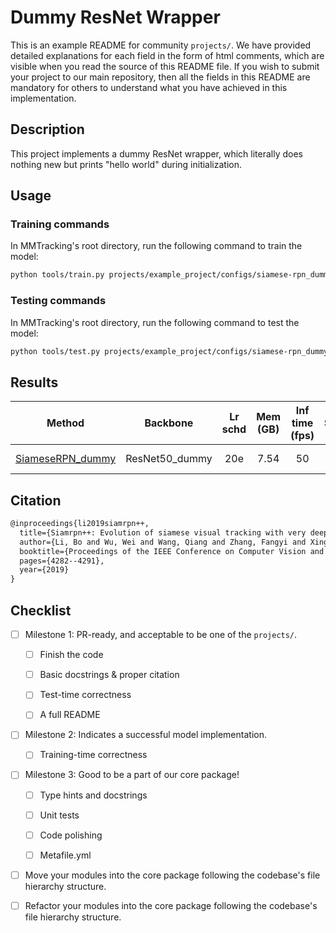 # Dummy ResNet Wrapper

This is an example README for community `projects/`. We have provided detailed explanations for each field in the form of html comments, which are visible when you read the source of this README file. If you wish to submit your project to our main repository, then all the fields in this README are mandatory for others to understand what you have achieved in this implementation.

## Description

<!-- Share any information you would like others to know. For example:
Author: @xxx.
This is an implementation of \[XXX\]. -->

This project implements a dummy ResNet wrapper, which literally does nothing new but prints "hello world" during initialization.

## Usage

<!-- For a typical model, this section should contain the commands for training and testing. You are also suggested to dump your environment specification to env.yml by `conda env export > env.yml`. -->

### Training commands

In MMTracking's root directory, run the following command to train the model:

```bash
python tools/train.py projects/example_project/configs/siamese-rpn_dummy-r50_8xb28-20e_imagenetvid-imagenetdet-coco_test-lasot.py
```

### Testing commands

In MMTracking's root directory, run the following command to test the model:

```bash
python tools/test.py projects/example_project/configs/siamese-rpn_dummy-r50_8xb28-20e_imagenetvid-imagenetdet-coco_test-lasot.py ${CHECKPOINT_PATH}
```

## Results

<!-- List the results as usually done in other model's README. [Example](https://github.com/open-mmlab/mmtracking/edit/dev-1.x/configs/sot/siamese_rpn/README.md)
You should claim whether this is based on the pre-trained weights, which are converted from the official release; or it's a reproduced result obtained from retraining the model in this project. -->

|                                                             Method                                                              |    Backbone    | Lr schd | Mem (GB) | Inf time (fps) | Success | Norm precision | Precision |         Download         |
| :-----------------------------------------------------------------------------------------------------------------------------: | :------------: | :-----: | :------: | :------------: | :-----: | :------------: | :-------: | :----------------------: |
| [SiameseRPN_dummy](projects/example_project/configs/siamese-rpn_dummy-r50_8xb28-20e_imagenetvid-imagenetdet-coco_test-lasot.py) | ResNet50_dummy |   20e   |   7.54   |       50       |  50.4   |      59.6      |   49.7    | [model](<>) \| [log](<>) |

## Citation

<!-- You may remove this section if not applicable. -->

```latex
@inproceedings{li2019siamrpn++,
  title={Siamrpn++: Evolution of siamese visual tracking with very deep networks},
  author={Li, Bo and Wu, Wei and Wang, Qiang and Zhang, Fangyi and Xing, Junliang and Yan, Junjie},
  booktitle={Proceedings of the IEEE Conference on Computer Vision and Pattern Recognition},
  pages={4282--4291},
  year={2019}
}
```

## Checklist

<!-- Here is a checklist illustrating a usual development workflow of a successful project, and also serves as an overview of this project's progress. The PIC (person in charge) or contributors of this project should check all the items that they believe have been finished, which will further be verified by codebase maintainers via a PR.
OpenMMLab's maintainer will review the code to ensure the project's quality. Reaching the first milestone means that this project suffices the minimum requirement of being merged into 'projects/'. But this project is only eligible to become a part of the core package upon attaining the last milestone.
Note that keeping this section up-to-date is crucial not only for this project's developers but the entire community, since there might be some other contributors joining this project and deciding their starting point from this list. It also helps maintainers accurately estimate time and effort on further code polishing, if needed.
A project does not necessarily have to be finished in a single PR, but it's essential for the project to at least reach the first milestone in its very first PR. -->

- [ ] Milestone 1: PR-ready, and acceptable to be one of the `projects/`.

  - [ ] Finish the code

    <!-- The code's design shall follow existing interfaces and convention. For example, each model component should be registered into `mmtrack.registry.MODELS` and configurable via a config file. -->

  - [ ] Basic docstrings & proper citation

    <!-- Each major object should contain a docstring, describing its functionality and arguments. If you have adapted the code from other open-source projects, don't forget to cite the source project in docstring and make sure your behavior is not against its license. Typically, we do not accept any code snippet under GPL license. [A Short Guide to Open Source Licenses](https://medium.com/nationwide-technology/a-short-guide-to-open-source-licenses-cf5b1c329edd) -->

  - [ ] Test-time correctness

    <!-- If you are reproducing the result from a paper, make sure your model's inference-time performance matches that in the original paper. The weights usually could be obtained by simply renaming the keys in the official pre-trained weights. This test could be skipped though, if you are able to prove the training-time correctness and check the second milestone. -->

  - [ ] A full README

    <!-- As this template does. -->

- [ ] Milestone 2: Indicates a successful model implementation.

  - [ ] Training-time correctness

    <!-- If you are reproducing the result from a paper, checking this item means that you should have trained your model from scratch based on the original paper's specification and verified that the final result matches the report within a minor error range. -->

- [ ] Milestone 3: Good to be a part of our core package!

  - [ ] Type hints and docstrings

    <!-- Ideally *all* the methods should have [type hints](https://www.pythontutorial.net/python-basics/python-type-hints/) and [docstrings](https://google.github.io/styleguide/pyguide.html#381-docstrings). [Example](https://github.com/open-mmlab/mmtracking/blob/dev-1.x/mmtrack/models/sot/siamrpn.py) -->

  - [ ] Unit tests

    <!-- Unit tests for each module are required. [Example](https://github.com/open-mmlab/mmtracking/blob/dev-1.x/tests/test_models/test_track_heads/test_siamese_rpn_head.py) -->

  - [ ] Code polishing

    <!-- Refactor your code according to reviewer's comment. -->

  - [ ] Metafile.yml

    <!-- It will be parsed by MIM and Inferencer. [Example](https://github.com/open-mmlab/mmtracking/blob/dev-1.x/configs/sot/siamese_rpn/metafile.yml) -->

- [ ] Move your modules into the core package following the codebase's file hierarchy structure.

  <!-- In particular, you may have to refactor this README into a standard one. [Example](/configs/textdet/dbnet/README.md) -->

- [ ] Refactor your modules into the core package following the codebase's file hierarchy structure.
